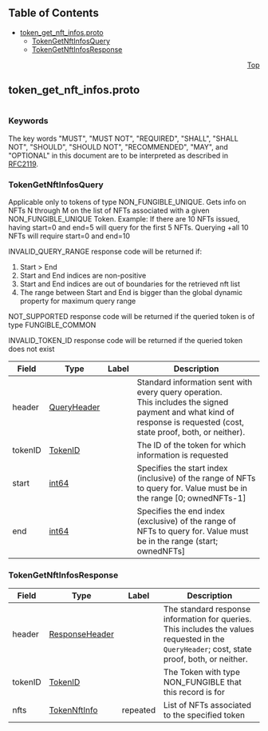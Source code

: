 ## Table of Contents

- [token_get_nft_infos.proto](#token_get_nft_infos-proto)
    - [TokenGetNftInfosQuery](#proto-TokenGetNftInfosQuery)
    - [TokenGetNftInfosResponse](#proto-TokenGetNftInfosResponse)
  



<a name="token_get_nft_infos-proto"></a>
<p align="right"><a href="#top">Top</a></p>

## token_get_nft_infos.proto
#

### Keywords
The key words "MUST", "MUST NOT", "REQUIRED", "SHALL", "SHALL NOT",
"SHOULD", "SHOULD NOT", "RECOMMENDED", "MAY", and "OPTIONAL" in this
document are to be interpreted as described in [RFC2119](https://www.ietf.org/rfc/rfc2119).


<a name="proto-TokenGetNftInfosQuery"></a>

### TokenGetNftInfosQuery
Applicable only to tokens of type NON_FUNGIBLE_UNIQUE. Gets info on NFTs N through M on the list
of NFTs associated with a given NON_FUNGIBLE_UNIQUE Token.
Example: If there are 10 NFTs issued, having start=0 and end=5 will query for the first 5 NFTs.
Querying +all 10 NFTs will require start=0 and end=10

INVALID_QUERY_RANGE response code will be returned if:
1) Start > End
2) Start and End indices are non-positive
3) Start and End indices are out of boundaries for the retrieved nft list
4) The range between Start and End is bigger than the global dynamic property for maximum query
range

NOT_SUPPORTED response code will be returned if the queried token is of type FUNGIBLE_COMMON

INVALID_TOKEN_ID response code will be returned if the queried token does not exist


| Field | Type | Label | Description |
| ----- | ---- | ----- | ----------- |
| header | [QueryHeader](#proto-QueryHeader) |  | Standard information sent with every query operation.<br/> This includes the signed payment and what kind of response is requested (cost, state proof, both, or neither). |
| tokenID | [TokenID](#proto-TokenID) |  | The ID of the token for which information is requested |
| start | [int64](#int64) |  | Specifies the start index (inclusive) of the range of NFTs to query for. Value must be in the range [0; ownedNFTs-1] |
| end | [int64](#int64) |  | Specifies the end index (exclusive) of the range of NFTs to query for. Value must be in the range (start; ownedNFTs] |






<a name="proto-TokenGetNftInfosResponse"></a>

### TokenGetNftInfosResponse



| Field | Type | Label | Description |
| ----- | ---- | ----- | ----------- |
| header | [ResponseHeader](#proto-ResponseHeader) |  | The standard response information for queries.<br/> This includes the values requested in the `QueryHeader`; cost, state proof, both, or neither. |
| tokenID | [TokenID](#proto-TokenID) |  | The Token with type NON_FUNGIBLE that this record is for |
| nfts | [TokenNftInfo](#proto-TokenNftInfo) | repeated | List of NFTs associated to the specified token |





 <!-- end messages -->

 <!-- end enums -->

 <!-- end HasExtensions -->

 <!-- end services -->


